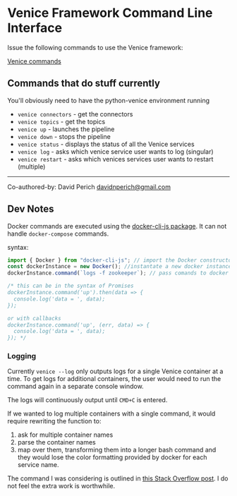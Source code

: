 # Venice Framework Command Line Interface

Issue the following commands to use the Venice framework:

[Venice commands](https://docs.google.com/document/d/10vEsdJrRfqqxGMs3vKzOGFpyLz5yKkCekfVSczQSr68/edit)

## Commands that do stuff currently

You'll obviously need to have the python-venice environment running

- `venice connectors` - get the connectors
- `venice topics` - get the topics
- `venice up` - launches the pipeline
- `venice down` - stops the pipeline
- `venice status` - displays the status of all the Venice services
- `venice log` - asks which venice service user wants to log (singular)
- `venice restart` - asks which venices services user wants to restart (multiple)

---

Co-authored-by: David Perich <davidnperich@gmail.com>

## Dev Notes

Docker commands are executed using the [docker-cli-js package](https://www.npmjs.com/package/docker-cli-js). It can not handle `docker-compose` commands.

syntax:

```javascript
import { Docker } from "docker-cli-js"; // import the Docker constructor function from the module
const dockerInstance = new Docker(); //instantate a new docker instance
dockerInstance.command(`logs -f zookeeper`); // pass comands to docker

/* this can be in the syntax of Promises
dockerInstance.command('up').then(data => {
  console.log('data = ', data);
});

or with callbacks
dockerInstance.command('up', (err, data) => {
  console.log('data = ', data);
}); */
```

### Logging

Currently `venice --log` only outputs logs for a single Venice container at a time. To get logs for additional containers, the user would need to run the command again in a separate console window.

The logs will continuously output until `CMD+C` is entered.

If we wanted to log multiple containers with a single command, it would require rewriting the function to:

1. ask for multiple container names
2. parse the container names
3. map over them, transforming them into a longer bash command
   and they would lose the color formatting provided by docker for each service name.

The command I was considering is outlined in [this Stack Overflow post](https://stackoverflow.com/questions/32076878/logging-solution-for-multiple-containers-running-on-same-host).
I do not feel the extra work is worthwhile.

